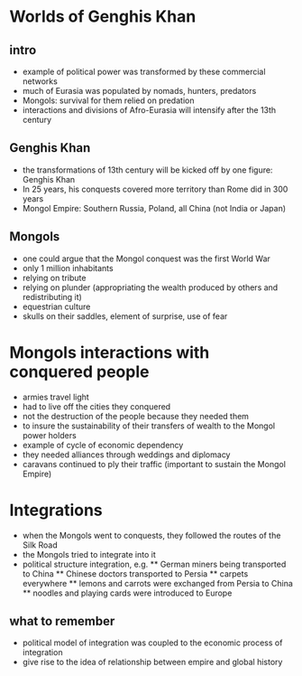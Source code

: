 # Worlds of Genghis Khan

## intro
* example of political power was transformed by these commercial networks
* much of Eurasia was populated by nomads, hunters, predators
* Mongols: survival for them relied on predation
* interactions and divisions of Afro-Eurasia will intensify after the 13th century

## Genghis Khan
* the transformations of 13th century will be kicked off by one figure: Genghis Khan
* In 25 years, his conquests covered more territory than Rome did in 300 years
* Mongol Empire: Southern Russia, Poland, all China (not India or Japan)

## Mongols
* one could argue that the Mongol conquest was the first World War
* only 1 million inhabitants
* relying on tribute
* relying on plunder (appropriating the wealth produced by others and redistributing it)
* equestrian culture
* skulls on their saddles, element of surprise, use of fear

# Mongols interactions with conquered people
* armies travel light
* had to live off the cities they conquered
* not the destruction of the people because they needed them
* to insure the sustainability of their transfers of wealth to the Mongol power holders
* example of cycle of economic dependency
* they needed alliances through weddings and diplomacy
* caravans continued to ply their traffic (important to sustain the Mongol Empire)

# Integrations
* when the Mongols went to conquests, they followed the routes of the Silk Road
* the Mongols tried to integrate into it
* political structure integration, e.g.
** German miners being transported to China
** Chinese doctors transported to Persia
** carpets everywhere
** lemons and carrots were exchanged from Persia to China
** noodles and playing cards were introduced to Europe

## what to remember
* political model of integration was coupled to the economic process of integration
* give rise to the idea of relationship between empire and global history